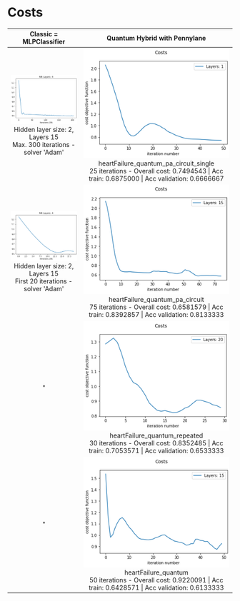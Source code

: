 # Costs


|                                                        Classic = MLPClassifier                                                        |                                                                                            Quantum Hybrid with Pennylane                                                                                             |
| :-----------------------------------------------------------------------------------------------------------------------------------: | :------------------------------------------------------------------------------------------------------------------------------------------------------------------------------------------------------------------: |
| <img src="images/heartFailure_classic_01.png" alt="" /><br />Hidden layer size: 2, Layers 15<br />Max. 300 iterations - solver 'Adam' | <img src="images/heartFailure_quantum_pa_circuit_single.png" alt="" /><br />heartFailure_quantum_pa_circuit_single<br />25 iterations - Overall cost: 0.7494543 \| Acc train: 0.6875000 \| Acc validation: 0.6666667 |
| <img src="images/heartFailure_classic_02.png" alt="" /><br />Hidden layer size: 2, Layers 15<br />First 20 iterations - solver 'Adam' |        <img src="images/heartFailure_quantum_pa_circuit.png" alt="" /><br />heartFailure_quantum_pa_circuit<br />75 iterations - Overall cost: 0.6581579 \| Acc train: 0.8392857 \| Acc validation: 0.8133333        |
|                                                                   "                                                                   |          <img src="images/heartFailure_quantum_repeated.png" alt="" /><br />heartFailure_quantum_repeated<br />30 iterations - Overall cost: 0.8352485 \| Acc train: 0.7053571 \| Acc validation: 0.6533333          |
|                                                                   "                                                                   |                   <img src="images/heartFailure_quantum.png" alt="" /><br />heartFailure_quantum<br />50 iterations - Overall cost: 0.9220091 \| Acc train: 0.6428571 \| Acc validation: 0.6133333                   |
